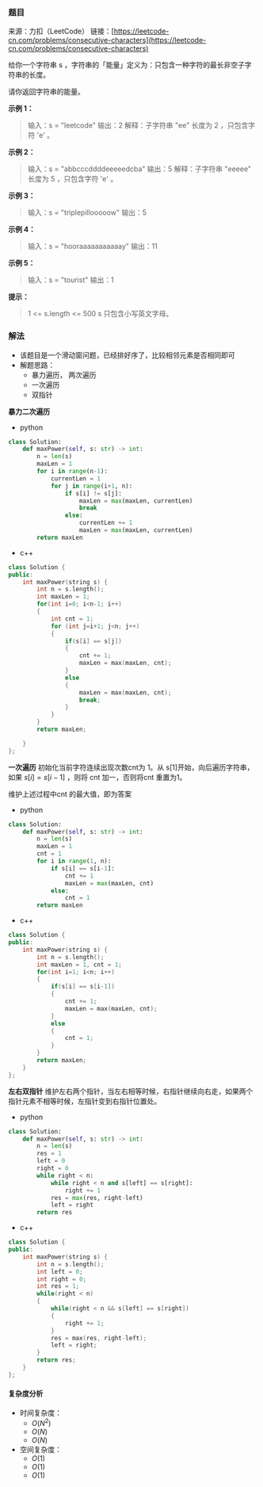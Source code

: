 ### 题目
来源：力扣（LeetCode）
链接：[https://leetcode-cn.com/problems/consecutive-characters](https://leetcode-cn.com/problems/consecutive-characters)

给你一个字符串 s ，字符串的「能量」定义为：只包含一种字符的最长非空子字符串的长度。

请你返回字符串的能量。

 

**示例 1：**
> 输入：s = "leetcode"
> 输出：2
> 解释：子字符串 "ee" 长度为 2 ，只包含字符 'e' 。

**示例 2：**
> 输入：s = "abbcccddddeeeeedcba"
> 输出：5
> 解释：子字符串 "eeeee" 长度为 5 ，只包含字符 'e' 。

**示例 3：**
> 输入：s = "triplepillooooow"
> 输出：5

**示例 4：**
>输入：s = "hooraaaaaaaaaaay"
>输出：11

**示例 5：**
>输入：s = "tourist"
>输出：1


**提示：**
>1 <= s.length <= 500
>s 只包含小写英文字母。

 


### 解法
* 该题目是一个滑动窗问题，已经排好序了，比较相邻元素是否相同即可
* 解题思路：
	- 暴力遍历， 两次遍历
	- 一次遍历
	- 双指针

**暴力二次遍历**

* python
```python
class Solution:
    def maxPower(self, s: str) -> int:
        n = len(s)
        maxLen = 1
        for i in range(n-1):
            currentLen = 1
            for j in range(i+1, n):
                if s[i] != s[j]:
                    maxLen = max(maxLen, currentLen)
                    break
                else:
                    currentLen += 1
                    maxLen = max(maxLen, currentLen)
        return maxLen
```
* c++

```c++
class Solution {
public:
    int maxPower(string s) {
        int n = s.length();
        int maxLen = 1;
        for(int i=0; i<n-1; i++)
        {
            int cnt = 1;
            for (int j=i+1; j<n; j++)
            {
                if(s[i] == s[j])
                {
                    cnt += 1;
                    maxLen = max(maxLen, cnt);
                }
                else
                {
                    maxLen = max(maxLen, cnt);
                    break;
                }
            }
        }
        return maxLen;

    }
};

```

 **一次遍历**
 初始化当前字符连续出现次数cnt为 1。从 s[1]开始，向后遍历字符串，如果 $s[i]=s[i-1]$ ，则将 cnt 加一，否则将cnt 重置为1。

维护上述过程中cnt 的最大值，即为答案

* python
```python
class Solution:
    def maxPower(self, s: str) -> int:
        n = len(s)
        maxLen = 1
        cnt = 1
        for i in range(1, n):
            if s[i] == s[i-1]:
                cnt += 1
                maxLen = max(maxLen, cnt)
            else:
                cnt = 1
        return maxLen
```

* c++
```c++
class Solution {
public:
    int maxPower(string s) {
        int n = s.length();
        int maxLen = 1, cnt = 1;
        for(int i=1; i<n; i++)
        {
            if(s[i] == s[i-1])
            {   
                cnt += 1;
                maxLen = max(maxLen, cnt);
            }
            else
            {
                cnt = 1;
            }
        }
        return maxLen;
    }
};
```

**左右双指针**
维护左右两个指针，当左右相等时候，右指针继续向右走，如果两个指针元素不相等时候，左指针变到右指针位置处。

* python
```python
class Solution:
    def maxPower(self, s: str) -> int:
        n = len(s)
        res = 1
        left = 0
        right = 0
        while right < n:
            while right < n and s[left] == s[right]:
                right += 1
            res = max(res, right-left)
            left = right
        return res
```

* c++
```c++
class Solution {
public:
    int maxPower(string s) {
        int n = s.length();
        int left = 0;
        int right = 0;
        int res = 1;
        while(right < n)
        {
            while(right < n && s[left] == s[right])
            {
                right += 1;
            } 
            res = max(res, right-left);
            left = right;
        }
        return res;
    }
};
```





#### 复杂度分析
* 时间复杂度： 
	* $O(N^2)$
	* $O(N)$
	*  $O(N)$
* 空间复杂度： 
	* $O(1)$
	* $O(1)$
	* $O(1)$